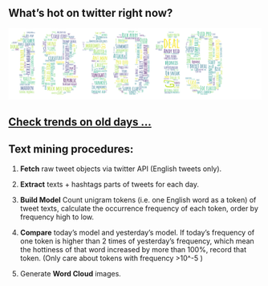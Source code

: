 ## What’s hot on twitter right now?

![trend-20191018][wordcloud]

[wordcloud]: https://raw.githubusercontent.com/xdqc/twitter-trend-daily/master/word-cloud/trend-20191018.png "trend-20191018"

## [Check trends on old days ...](https://github.com/xdqc/twitter-trend-daily/tree/master/word-cloud)

## Text mining procedures:

1. **Fetch** raw tweet objects via twitter API (English tweets only).

2. **Extract** texts + hashtags parts of tweets for each day.

3. **Build Model** Count unigram tokens (i.e. one English word as a token) of tweet texts, calculate the occurrence frequency of each token, order by frequency high to low.

4. **Compare** today’s model and yesterday’s model. If today’s frequency of one token is higher than 2 times of yesterday’s frequency, which mean the hottiness of that word increased by more than 100%, record that token. (Only care about tokens with frequency >10^-5 )

5. Generate **Word Cloud** images.

